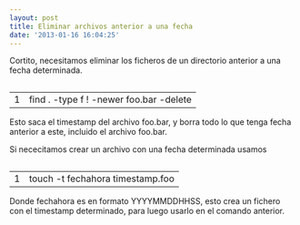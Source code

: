 ```yaml
---
layout: post
title: Eliminar archivos anterior a una fecha
date: '2013-01-16 16:04:25'
---
```



Cortito, necesitamos eliminar los ficheros de un directorio anterior a una fecha determinada.

<div class="codecolorer-container text default" style="overflow:auto;white-space:nowrap;width:435px;"><table cellpadding="0" cellspacing="0"><tbody><tr><td class="line-numbers"><div>1  
</div></td><td><div class="text codecolorer">find . -type f ! -newer foo.bar -delete</div></td></tr></tbody></table></div>Esto saca el timestamp del archivo foo.bar, y borra todo lo que tenga fecha anterior a este, incluido el archivo foo.bar.

Si nececitamos crear un archivo con una fecha determinada usamos

<div class="codecolorer-container text default" style="overflow:auto;white-space:nowrap;width:435px;"><table cellpadding="0" cellspacing="0"><tbody><tr><td class="line-numbers"><div>1  
</div></td><td><div class="text codecolorer">touch -t fechahora timestamp.foo</div></td></tr></tbody></table></div>Donde fechahora es en formato YYYYMMDDHHSS, esto crea un fichero con el timestamp determinado, para luego usarlo en el comando anterior.


